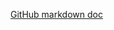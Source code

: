 

[GitHub markdown doc](https://docs.github.com/en/get-started/writing-on-github/getting-started-with-writing-and-formatting-on-github/basic-writing-and-formatting-syntax)